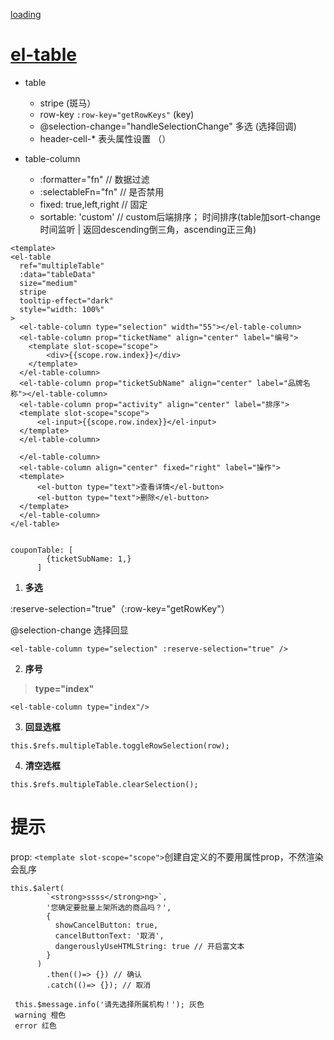 [loading](https://www.cnblogs.com/shenStudy/p/15403877.html)



# [el-table](https://element.eleme.cn/#/zh-CN/component/table)


- table
  - stripe    (斑马）
  - row-key       ``:row-key="getRowKeys"``        (key)
  - @selection-change="handleSelectionChange" 多选    (选择回调)    
  - header-cell-* 表头属性设置     （）



- table-column

  - :formatter="fn"   // 数据过滤
  - :selectableFn="fn" // 是否禁用
  - fixed: true,left,right  // 固定
  - sortable: 'custom' // custom后端排序； 时间排序(table加sort-change时间监听 | 返回descending倒三角，ascending正三角)
  





```
<template>
<el-table
  ref="multipleTable"
  :data="tableData"
  size="medium"
  stripe
  tooltip-effect="dark"
  style="width: 100%"
>
  <el-table-column type="selection" width="55"></el-table-column>
  <el-table-column prop="ticketName" align="center" label="编号">
    <template slot-scope="scope">
        <div>{{scope.row.index}}</div>
    </template>
  </el-table-column>
  <el-table-column prop="ticketSubName" align="center" label="品牌名称"></el-table-column>
  <el-table-column prop="activity" align="center" label="排序">
  <template slot-scope="scope">
      <el-input>{{scope.row.index}}</el-input>
  </template>
  </el-table-column>
    
  </el-table-column>
  <el-table-column align="center" fixed="right" label="操作">
  <template>
      <el-button type="text">查看详情</el-button>
      <el-button type="text">删除</el-button>
  </template>
  </el-table-column>
</el-table>


couponTable: [
        {ticketSubName: 1,}
      ]
```

 

1. **多选**

:reserve-selection="true"（:row-key="getRowKey"）

@selection-change 选择回显

```
<el-table-column type="selection" :reserve-selection="true" />
```




2. **序号**

> **type="index"**

```
<el-table-column type="index"/>
```



3. **回显选框**

```
this.$refs.multipleTable.toggleRowSelection(row);
```



4. **清空选框**

  ```
  this.$refs.multipleTable.clearSelection();
  ```







# 提示

prop: ``<template slot-scope="scope">``创建自定义的不要用属性prop，不然渲染会乱序



```
this.$alert(
        `<strong>ssss</strong>ng>`,
        '您确定要批量上架所选的商品吗？',
        {
          showCancelButton: true,
          cancelButtonText: '取消',
          dangerouslyUseHTMLString: true // 开启富文本
        }
      )
        .then(()=> {}) // 确认
        .catch(()=> {}); // 取消
```

```\
 this.$message.info('请先选择所属机构！'); 灰色
 warning 橙色
 error 红色
 
```

